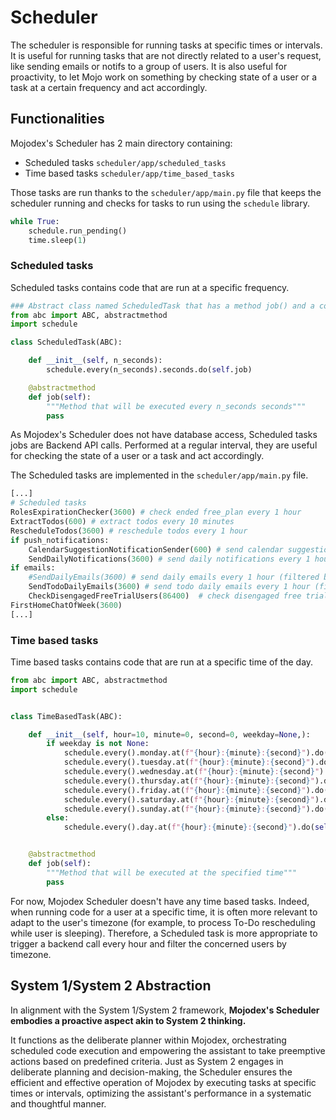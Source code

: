 # Scheduler

The scheduler is responsible for running tasks at specific times or intervals.
It is useful for running tasks that are not directly related to a user's request, like sending emails or notifs to a group of users.
It is also useful for proactivity, to let Mojo work on something by checking state of a user or a task at a certain frequency and act accordingly.

## Functionalities
Mojodex's Scheduler has 2 main directory containing:

- Scheduled tasks `scheduler/app/scheduled_tasks`
- Time based tasks `scheduler/app/time_based_tasks`

Those tasks are run thanks to the `scheduler/app/main.py` file that keeps the scheduler running and checks for tasks to run using the `schedule` library.

```python
while True:
    schedule.run_pending()
    time.sleep(1)
```

### Scheduled tasks
Scheduled tasks contains code that are run at a specific frequency. 
```python
### Abstract class named ScheduledTask that has a method job() and a constructor that runs  schedule.every(X).seconds.do(job), X being the number of seconds between executions (param)
from abc import ABC, abstractmethod
import schedule

class ScheduledTask(ABC):

    def __init__(self, n_seconds):
        schedule.every(n_seconds).seconds.do(self.job)

    @abstractmethod
    def job(self):
        """Method that will be executed every n_seconds seconds"""
        pass
```

As Mojodex's Scheduler does not have database access, Scheduled tasks jobs are Backend API calls. Performed at a regular interval, they are useful for checking the state of a user or a task and act accordingly.

The Scheduled tasks are implemented in the `scheduler/app/main.py` file.

```python
[...]
# Scheduled tasks
RolesExpirationChecker(3600) # check ended free_plan every 1 hour
ExtractTodos(600) # extract todos every 10 minutes
RescheduleTodos(3600) # reschedule todos every 1 hour
if push_notifications:
    CalendarSuggestionNotificationSender(600) # send calendar suggestion notifications every 10 minutes
    SendDailyNotifications(3600) # send daily notifications every 1 hour (filtered by timezone)
if emails:
    #SendDailyEmails(3600) # send daily emails every 1 hour (filtered by timezone)
    SendTodoDailyEmails(3600) # send todo daily emails every 1 hour (filtered by timezone)
    CheckDisengagedFreeTrialUsers(86400)  # check disengaged free trial users every day
FirstHomeChatOfWeek(3600)
[...]
```

### Time based tasks
Time based tasks contains code that are run at a specific time of the day. 
```python
from abc import ABC, abstractmethod
import schedule


class TimeBasedTask(ABC):

    def __init__(self, hour=10, minute=0, second=0, weekday=None,):
        if weekday is not None:
            schedule.every().monday.at(f"{hour}:{minute}:{second}").do(self.job) if weekday == 0 else None
            schedule.every().tuesday.at(f"{hour}:{minute}:{second}").do(self.job) if weekday == 1 else None
            schedule.every().wednesday.at(f"{hour}:{minute}:{second}").do(self.job) if weekday == 2 else None
            schedule.every().thursday.at(f"{hour}:{minute}:{second}").do(self.job) if weekday == 3 else None
            schedule.every().friday.at(f"{hour}:{minute}:{second}").do(self.job) if weekday == 4 else None
            schedule.every().saturday.at(f"{hour}:{minute}:{second}").do(self.job) if weekday == 5 else None
            schedule.every().sunday.at(f"{hour}:{minute}:{second}").do(self.job) if weekday == 6 else None
        else:
            schedule.every().day.at(f"{hour}:{minute}:{second}").do(self.job)


    @abstractmethod
    def job(self):
        """Method that will be executed at the specified time"""
        pass
```

For now, Mojodex Scheduler doesn't have any time based tasks. Indeed, when running code for a user at a specific time, it is often more relevant to adapt to the user's timezone (for example, to process To-Do rescheduling while user is sleeping). 
Therefore, a Scheduled task is more appropriate to trigger a backend call every hour and filter the concerned users by timezone.

## System 1/System 2 Abstraction

In alignment with the System 1/System 2 framework, **Mojodex's Scheduler embodies a proactive aspect akin to System 2 thinking.**

It functions as the deliberate planner within Mojodex, orchestrating scheduled code execution and empowering the assistant to take preemptive actions based on predefined criteria. Just as System 2 engages in deliberate planning and decision-making, the Scheduler ensures the efficient and effective operation of Mojodex by executing tasks at specific times or intervals, optimizing the assistant's performance in a systematic and thoughtful manner.

